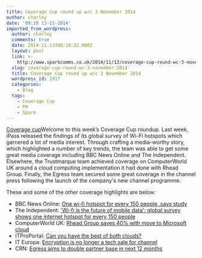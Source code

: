 ```yaml
---
title: Coverage Cup round up w/c 3 November 2014
author: charley
date: '09:10 13-11-2014'
imported_from_wordpress:
  author: charley
  comments: true
  date: 2014-11-13T09:10:32.000Z
  layout: post
  link: >-
    http://www.sparkcomms.co.uk/2014/11/13/coverage-cup-round-wc-3-november-2014/
  slug: coverage-cup-round-wc-3-november-2014
  title: Coverage Cup round up w/c 3 November 2014
  wordpress_id: 1917
  categories:
    - Blog
  tags:
    - Coverage Cup
    - PR
    - Spark
---
```


[Coverage cup](Coverage-cup-167x300.jpg)Welcome to this week’s Coverage Cup roundup. Last week, iPass released the findings of its global survey of Wi-Fi hotspots which garnered a lot of media interest. Through crafting a media-worthy story, which highlighted a number of key trends, the team was able to get some great media coverage including BBC News Online and The Independent. Elsewhere, the Trustmarque team achieved coverage on ComputerWorld UK around a cloud computing implementation it had done with Rhead Group. Finally, the Egress team secured some great coverage in the channel press following the launch of the company's new channel programme.

These and some of the other coverage highlights are below:

  * BBC News Online: [One wi-fi hotspot for every 150 people, says study](http://www.bbc.co.uk/news/technology-29726632)
  * The Independent: ['Wi-fi is the future of mobile data': global survey shows one internet hotspot for every 150 people](http://www.independent.co.uk/life-style/gadgets-and-tech/wifi-is-the-future-of-mobile-data-global-survey-shows-one-internet-hotspot-for-every-150-people-9835319.html)
  * ComputerWorld UK: [Rhead Group saves 40% with move to Microsoft cloud](http://www.computerworlduk.com/news/it-business/3584414/rhead-group-saves-40-with-move-microsoft-cloud/?olo=rss)
  * ITProPortal: [Can you have the best of both clouds?](http://www.itproportal.com/2014/11/05/can-you-have-the-best-of-both-clouds/)
  * IT Europa: [Encryption is no longer a tech sale for channel](http://www.iteuropa.com/?q=encryption-no-longer-tech-sale-channel)
  * CRN: [Egress aims to double partner base in next 12 months](http://www.channelweb.co.uk/crn-uk/news/2379984/egress-aims-to-double-partner-base-in-next-12-months)
